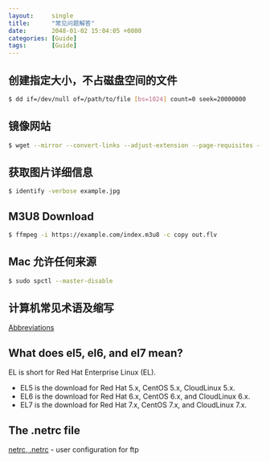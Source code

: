 ```yaml
---
layout:     single
title:      "常见问题解答"
date:       2048-01-02 15:04:05 +0800
categories: [Guide]
tags:       [Guide]
---
```


## 创建指定大小，不占磁盘空间的文件
```bash
$ dd if=/dev/null of=/path/to/file [bs=1024] count=0 seek=20000000
```

## 镜像网站
```bash
$ wget --mirror --convert-links --adjust-extension --page-requisites --no-parent https://www.example.com
```

## 获取图片详细信息
```bash
$ identify -verbose example.jpg
```

## M3U8 Download
```bash
$ ffmpeg -i https://example.com/index.m3u8 -c copy out.flv
```

## Mac 允许任何来源
```bash
$ sudo spctl --master-disable
```

## 计算机常见术语及缩写

  [Abbreviations](/guide-abbreviations)

## What does el5, el6, and el7 mean?

EL is short for Red Hat Enterprise Linux (EL).

  - EL5 is the download for Red Hat 5.x, CentOS 5.x, CloudLinux 5.x.
  - EL6 is the download for Red Hat 6.x, CentOS 6.x, and CloudLinux 6.x.
  - EL7 is the download for Red Hat 7.x, CentOS 7.x, and CloudLinux 7.x.

## The .netrc file

  [netrc, .netrc](https://linux.die.net/man/5/netrc) - user configuration for ftp
